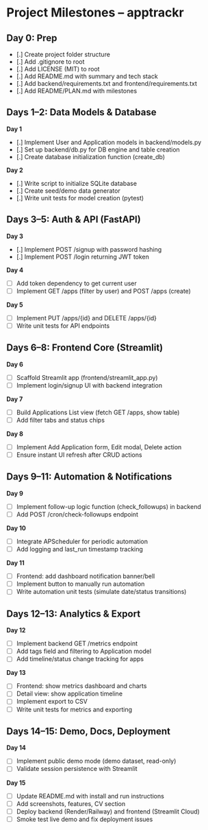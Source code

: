 # Project Milestones – apptrackr

## Day 0: Prep  
- [.] Create project folder structure  
- [.] Add .gitignore to root  
- [.] Add LICENSE (MIT) to root  
- [.] Add README.md with summary and tech stack  
- [.] Add backend/requirements.txt and frontend/requirements.txt  
- [.] Add README/PLAN.md with milestones  

## Days 1–2: Data Models & Database  
**Day 1**  
- [.] Implement User and Application models in backend/models.py  
- [.] Set up backend/db.py for DB engine and table creation  
- [.] Create database initialization function (create_db)  

**Day 2**  
- [.] Write script to initialize SQLite database  
- [.] Create seed/demo data generator  
- [.] Write unit tests for model creation (pytest)  

## Days 3–5: Auth & API (FastAPI)  
**Day 3**  
- [.] Implement POST /signup with password hashing  
- [.] Implement POST /login returning JWT token  

**Day 4**  
- [ ] Add token dependency to get current user  
- [ ] Implement GET /apps (filter by user) and POST /apps (create)  

**Day 5**  
- [ ] Implement PUT /apps/{id} and DELETE /apps/{id}  
- [ ] Write unit tests for API endpoints  

## Days 6–8: Frontend Core (Streamlit)  
**Day 6**  
- [ ] Scaffold Streamlit app (frontend/streamlit_app.py)  
- [ ] Implement login/signup UI with backend integration  

**Day 7**  
- [ ] Build Applications List view (fetch GET /apps, show table)  
- [ ] Add filter tabs and status chips  

**Day 8**  
- [ ] Implement Add Application form, Edit modal, Delete action  
- [ ] Ensure instant UI refresh after CRUD actions  

## Days 9–11: Automation & Notifications  
**Day 9**  
- [ ] Implement follow-up logic function (check_followups) in backend  
- [ ] Add POST /cron/check-followups endpoint  

**Day 10**  
- [ ] Integrate APScheduler for periodic automation  
- [ ] Add logging and last_run timestamp tracking  

**Day 11**  
- [ ] Frontend: add dashboard notification banner/bell  
- [ ] Implement button to manually run automation  
- [ ] Write automation unit tests (simulate date/status transitions)  

## Days 12–13: Analytics & Export  
**Day 12**  
- [ ] Implement backend GET /metrics endpoint  
- [ ] Add tags field and filtering to Application model  
- [ ] Add timeline/status change tracking for apps  

**Day 13**  
- [ ] Frontend: show metrics dashboard and charts  
- [ ] Detail view: show application timeline  
- [ ] Implement export to CSV  
- [ ] Write unit tests for metrics and exporting  

## Days 14–15: Demo, Docs, Deployment  
**Day 14**  
- [ ] Implement public demo mode (demo dataset, read-only)  
- [ ] Validate session persistence with Streamlit  

**Day 15**  
- [ ] Update README.md with install and run instructions  
- [ ] Add screenshots, features, CV section  
- [ ] Deploy backend (Render/Railway) and frontend (Streamlit Cloud)  
- [ ] Smoke test live demo and fix deployment issues  
